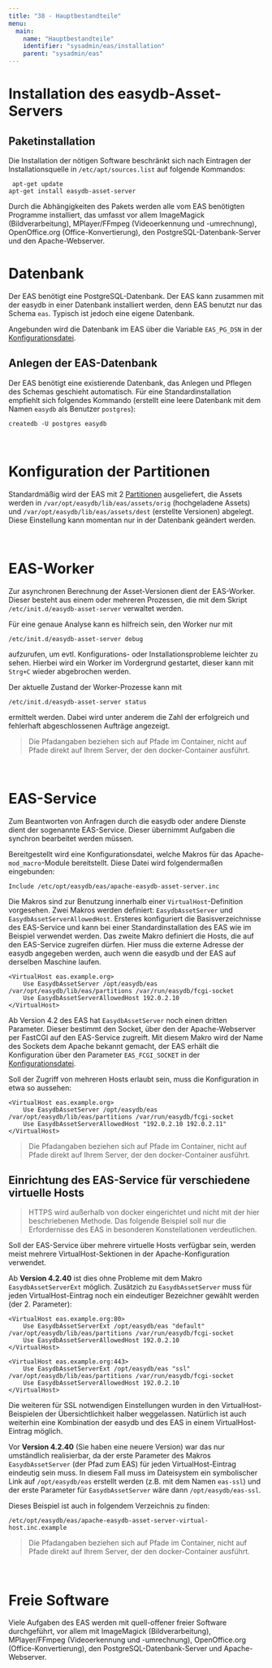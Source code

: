 ```yaml
---
title: "38 - Hauptbestandteile"
menu:
  main:
    name: "Hauptbestandteile"
    identifier: "sysadmin/eas/installation"
    parent: "sysadmin/eas"
---
```


#  Installation des easydb-Asset-Servers

##  Paketinstallation

Die Installation der nötigen Software beschränkt sich nach Eintragen der Installationsquelle in `/etc/apt/sources.list` auf folgende Kommandos:

~~~
 apt-get update
apt-get install easydb-asset-server
~~~


Durch die Abhängigkeiten des Pakets werden alle vom EAS benötigten Programme installiert, das umfasst vor allem ImageMagick (Bildverarbeitung), MPlayer/FFmpeg (Videoerkennung und -umrechnung), OpenOffice.org (Office-Konvertierung), den PostgreSQL-Datenbank-Server und den Apache-Webserver.


Datenbank
=========

Der EAS benötigt eine PostgreSQL-Datenbank. Der EAS kann zusammen mit der easydb in einer Datenbank installiert werden, denn EAS benutzt nur das Schema `eas`. Typisch ist jedoch eine eigene Datenbank.

Angebunden wird die Datenbank im EAS über die Variable `EAS_PG_DSN` in der [Konfigurationsdatei](/de/sysadmin/eas/conf).

Anlegen der EAS-Datenbank
-------------------------

Der EAS benötigt eine existierende Datenbank, das Anlegen und Pflegen des Schemas geschieht automatisch. Für eine Standardinstallation empfiehlt sich folgendes Kommando (erstellt eine leere Datenbank mit dem Namen `easydb` als Benutzer `postgres`):

    createdb -U postgres easydb

&nbsp;

Konfiguration der Partitionen
=============================

Standardmäßig wird der EAS mit 2 [Partitionen](/de/sysadmin/eas/partitions) ausgeliefert, die Assets werden in `/var/opt/easydb/lib/eas/assets/orig` (hochgeladene Assets) und `/var/opt/easydb/lib/eas/assets/dest` (erstellte Versionen) abgelegt. Diese Einstellung kann momentan nur in der Datenbank geändert werden.

&nbsp;

EAS-Worker
==========

Zur asynchronen Berechnung der Asset-Versionen dient der EAS-Worker. Dieser besteht aus einem oder mehreren Prozessen, die mit dem Skript `/etc/init.d/easydb-asset-server` verwaltet werden.

Für eine genaue Analyse kann es hilfreich sein, den Worker nur mit

    /etc/init.d/easydb-asset-server debug

aufzurufen, um evtl. Konfigurations- oder Installationsprobleme leichter zu sehen. Hierbei wird ein Worker im Vordergrund gestartet, dieser kann mit `Strg+C` wieder abgebrochen werden.

Der aktuelle Zustand der Worker-Prozesse kann mit

    /etc/init.d/easydb-asset-server status

ermittelt werden. Dabei wird unter anderem die Zahl der erfolgreich und fehlerhaft abgeschlossenen Aufträge angezeigt.

> Die Pfadangaben beziehen sich auf Pfade im Container, nicht auf Pfade direkt auf Ihrem Server, der den docker-Container ausführt.

&nbsp;

EAS-Service
===========

Zum Beantworten von Anfragen durch die easydb oder andere Dienste dient der sogenannte EAS-Service. Dieser übernimmt Aufgaben die synchron bearbeitet werden müssen.

Bereitgestellt wird eine Konfigurationsdatei, welche Makros für das Apache-`mod_macro`-Module bereitstellt. Diese Datei wird folgendermaßen eingebunden:

    Include /etc/opt/easydb/eas/apache-easydb-asset-server.inc

Die Makros sind zur Benutzung innerhalb einer `VirtualHost`-Definition vorgesehen. Zwei Makros werden definiert: `EasydbAssetServer` und `EasydbAssetServerAllowedHost`. Ersteres konfiguriert die Basisverzeichnisse des EAS-Service und kann bei einer Standardinstallation des EAS wie im Beispiel verwendet werden. Das zweite Makro definiert die Hosts, die auf den EAS-Service zugreifen dürfen. Hier muss die externe Adresse der easydb angegeben werden, auch wenn die easydb und der EAS auf derselben Maschine laufen.

    <VirtualHost eas.example.org>
        Use EasydbAssetServer /opt/easydb/eas /var/opt/easydb/lib/eas/partitions /var/run/easydb/fcgi-socket
        Use EasydbAssetServerAllowedHost 192.0.2.10
    </VirtualHost>

Ab Version 4.2 des EAS hat `EasydbAssetServer` noch einen dritten Parameter. Dieser bestimmt den Socket, über den der Apache-Webserver per FastCGI auf den EAS-Service zugreift. Mit diesem Makro wird der Name des Sockets dem Apache bekannt gemacht, der EAS erhält die Konfiguration über den Parameter `EAS_FCGI_SOCKET` in der [Konfigurationsdatei](../conf).

Soll der Zugriff von mehreren Hosts erlaubt sein, muss die Konfiguration in etwa so aussehen:

    <VirtualHost eas.example.org>
        Use EasydbAssetServer /opt/easydb/eas /var/opt/easydb/lib/eas/partitions /var/run/easydb/fcgi-socket
        Use EasydbAssetServerAllowedHost "192.0.2.10 192.0.2.11"
    </VirtualHost>

> Die Pfadangaben beziehen sich auf Pfade im Container, nicht auf Pfade direkt auf Ihrem Server, der den docker-Container ausführt.

Einrichtung des EAS-Service für verschiedene virtuelle Hosts
------------------------------------------------------------

> HTTPS wird außerhalb von docker eingerichtet und nicht mit der hier beschriebenen Methode. Das folgende Beispiel soll nur die Erfordernisse des EAS in besonderen Konstellationen verdeutlichen.

Soll der EAS-Service über mehrere virtuelle Hosts verfügbar sein, werden meist mehrere VirtualHost-Sektionen in der Apache-Konfiguration verwendet.

Ab **Version 4.2.40** ist dies ohne Probleme mit dem Makro `EasydbAssetServerExt` möglich. Zusätzich zu `EasydbAssetServer` muss für jeden VirtualHost-Eintrag noch ein eindeutiger Bezeichner gewählt werden (der 2. Parameter):

~~~~
<VirtualHost eas.example.org:80>
    Use EasydbAssetServerExt /opt/easydb/eas "default" /var/opt/easydb/lib/eas/partitions /var/run/easydb/fcgi-socket
    Use EasydbAssetServerAllowedHost 192.0.2.10
</VirtualHost>

<VirtualHost eas.example.org:443>
    Use EasydbAssetServerExt /opt/easydb/eas "ssl" /var/opt/easydb/lib/eas/partitions /var/run/easydb/fcgi-socket
    Use EasydbAssetServerAllowedHost 192.0.2.10
</VirtualHost>
~~~~

Die weiteren für SSL notwendigen Einstellungen wurden in den VirtualHost-Beispielen der Übersichtlichkeit halber weggelassen. Natürlich ist auch weiterhin eine Kombination der easydb und des EAS in einem VirtualHost-Eintrag möglich.

Vor **Version 4.2.40** (Sie haben eine neuere Version) war das nur umständlich realisierbar, da der erste Parameter des Makros `EasydbAssetServer` (der Pfad zum EAS) für jeden VirtualHost-Eintrag eindeutig sein muss. In diesem Fall muss im Dateisystem ein symbolischer Link auf `/opt/easydb/eas` erstellt werden (z.B. mit dem Namen `eas-ssl`) und der erste Parameter für
`EasydbAssetServer` wäre dann `/opt/easydb/eas-ssl`.

Dieses Beispiel ist auch in folgendem Verzeichnis zu finden:

    /etc/opt/easydb/eas/apache-easydb-asset-server-virtual-host.inc.example

> Die Pfadangaben beziehen sich auf Pfade im Container, nicht auf Pfade direkt auf Ihrem Server, der den docker-Container ausführt.

&nbsp;

Freie Software
==============

Viele Aufgaben des EAS werden mit quell-offener freier Software durchgeführt, vor allem mit ImageMagick (Bildverarbeitung), MPlayer/FFmpeg (Videoerkennung und -umrechnung), OpenOffice.org (Office-Konvertierung), den PostgreSQL-Datenbank-Server und Apache-Webserver.
